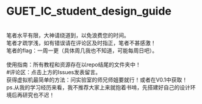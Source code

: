 # GUET_IC_student_design_guide
<br>
笔者水平有限，大神请绕道到，以免浪费您的时间。<br>
笔者才疏学浅，如有错误请在评论区及时指正，笔者不甚感激！<br>
笔者的flag：一周一更（具体周几我也不知道，可能每周日吧）。<br>
<br>
使用指南：所有教程和资源存在以repo结尾的文件夹中！<br>
#评论区：点击上方的Issues发表留言。<br>
获得虚拟机最简单的方法：问实验室的师兄师姐要就行！或者在V0.1中获取！<br>
ps.从我的学习经历来看，我不推荐大家上来就抱着书啃，先搭建好自己的设计环境后再研究也不迟！<br>
